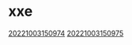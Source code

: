 # xxe
[20221003150974](/zet/20221003150974/README.md)
[20221003150975](/zet/20221003150975/README.md)

